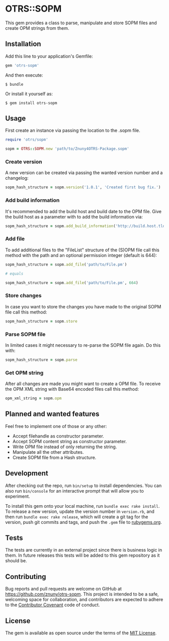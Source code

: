 # OTRS::SOPM

This gem provides a class to parse, manipulate and store SOPM files and create OPM strings from them.

## Installation

Add this line to your application's Gemfile:

```ruby
gem 'otrs-sopm'
```

And then execute:

    $ bundle

Or install it yourself as:

    $ gem install otrs-sopm

## Usage

First create an instance via passing the location to the .sopm file.

```ruby
require 'otrs/sopm'

sopm = OTRS::SOPM.new 'path/to/Znuny4OTRS-Package.sopm'
```

### Create version

A new version can be created via passing the wanted version number and a changelog:

```ruby
sopm_hash_structure = sopm.version('1.0.1', 'Created first bug fix.')
```

### Add build information

It's recommended to add the build host and build date to the OPM file. Give the build host as a parameter with to add the build information via:

```ruby
sopm_hash_structure = sopm.add_build_information('http://build.host.tld')
```

### Add file

To add additional files to the "FileList" structure of the (S)OPM file call this method with the path and an optional permission integer (default is 644):

```ruby
sopm_hash_structure = sopm.add_file('path/to/File.pm')

# equals

sopm_hash_structure = sopm.add_file('path/to/File.pm', 664)
```

### Store changes

In case you want to store the changes you have made to the original SOPM file call this method:

```ruby
sopm_hash_structure = sopm.store
```

### Parse SOPM file

In limited cases it might necessary to re-parse the SOPM file again. Do this with:

```ruby
sopm_hash_structure = sopm.parse
```

### Get OPM string

After all changes are made you might want to create a OPM file. To receive the OPM XML string with Base64 encoded files call this method:

```ruby
opm_xml_string = sopm.opm
```

## Planned and wanted features

Feel free to implement one of those or any other:

* Accept filehandle as constructor parameter.
* Accept SOPM content string as constructor parameter.
* Write OPM file instead of only returning the string.
* Manipulate all the other attributes.
* Create SOPM file from a Hash structure.

## Development

After checking out the repo, run `bin/setup` to install dependencies. You can also run `bin/console` for an interactive prompt that will allow you to experiment.

To install this gem onto your local machine, run `bundle exec rake install`. To release a new version, update the version number in `version.rb`, and then run `bundle exec rake release`, which will create a git tag for the version, push git commits and tags, and push the `.gem` file to [rubygems.org](https://rubygems.org).

## Tests

The tests are currently in an external project since there is business logic in them. In future releases this tests will be added to this gem repository as it should be.

## Contributing

Bug reports and pull requests are welcome on GitHub at https://github.com/znuny/otrs-sopm. This project is intended to be a safe, welcoming space for collaboration, and contributors are expected to adhere to the [Contributor Covenant](http://contributor-covenant.org) code of conduct.

## License

The gem is available as open source under the terms of the [MIT License](http://opensource.org/licenses/MIT).
